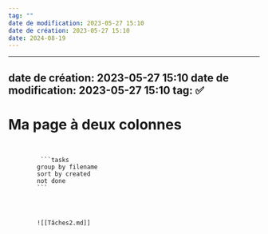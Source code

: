```yaml
---
tag: ""
date de modification: 2023-05-27 15:10
date de création: 2023-05-27 15:10
date: 2024-08-19
---
```



---
date de création: 2023-05-27 15:10
date de modification: 2023-05-27 15:10
tag: ✅
---
# Ma page à deux colonnes

<div class="container">
    <div class="column">
        <pre><code class="task">
         ```tasks
		group by filename
		sort by created
		not done
		```
        </code></pre>
    </div>
    <div class="column">
        <pre><code class="task">
        ![[Tâches2.md]]
        </code></pre>
    </div>
</div>


